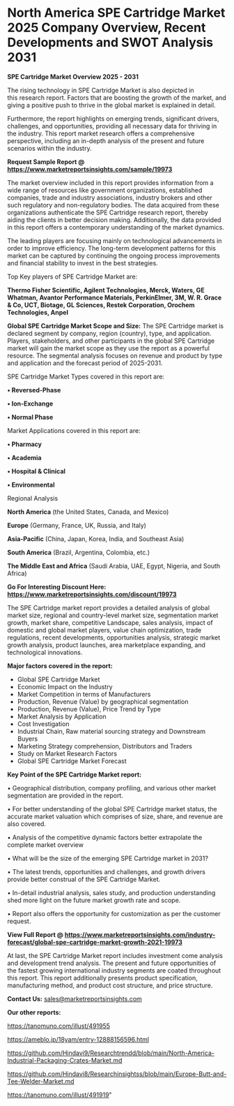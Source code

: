 # North America SPE Cartridge Market 2025 Company Overview, Recent Developments and SWOT Analysis 2031

<Strong> SPE Cartridge Market Overview 2025 - 2031</strong>

The rising technology in SPE Cartridge Market is also depicted in this research report. Factors that are boosting the growth of the market, and giving a positive push to thrive in the global market is explained in detail.

Furthermore, the report highlights on emerging trends, significant drivers, challenges, and opportunities, providing all necessary data for thriving in the industry. This report market research offers a comprehensive perspective, including an in-depth analysis of the present and future scenarios within the industry.

<strong>Request Sample Report @ <a href=https://www.marketreportsinsights.com/sample/19973>https://www.marketreportsinsights.com/sample/19973</a></strong>

The market overview included in this report provides information from a wide range of resources like government organizations, established companies, trade and industry associations, industry brokers and other such regulatory and non-regulatory bodies. The data acquired from these organizations authenticate the SPE Cartridge research report, thereby aiding the clients in better decision making. Additionally, the data provided in this report offers a contemporary understanding of the market dynamics.

The leading players are focusing mainly on technological advancements in order to improve efficiency. The long-term development patterns for this market can be captured by continuing the ongoing process improvements and financial stability to invest in the best strategies.

Top Key players of SPE Cartridge Market are:

<strong>Thermo Fisher Scientific, Agilent Technologies, Merck, Waters, GE Whatman, Avantor Performance Materials, PerkinElmer, 3M, W. R. Grace & Co, UCT, Biotage, GL Sciences, Restek Corporation, Orochem Technologies, Anpel</strong>

<strong><b>Global SPE Cartridge Market Scope and Size:</b></strong>
The SPE Cartridge market is declared segment by company, region (country), type, and application. Players, stakeholders, and other participants in the global SPE Cartridge market will gain the market scope as they use the report as a powerful resource. The segmental analysis focuses on revenue and product by type and application and the forecast period of 2025-2031.

SPE Cartridge Market Types covered in this report are:

<strong>• Reversed-Phase

• Ion-Exchange

• Normal Phase</strong>

Market Applications covered in this report are:

<strong>• Pharmacy

• Academia

• Hospital & Clinical

• Environmental</strong> 

Regional Analysis

<strong>North America</strong> (the United States, Canada, and Mexico)

<strong>Europe</strong> (Germany, France, UK, Russia, and Italy)

<strong>Asia-Pacific</strong> (China, Japan, Korea, India, and Southeast Asia)

<strong>South America</strong> (Brazil, Argentina, Colombia, etc.)

<strong>The Middle East and Africa</strong> (Saudi Arabia, UAE, Egypt, Nigeria, and South Africa)

<strong>Go For Interesting Discount Here: <a href=https://www.marketreportsinsights.com/discount/19973>https://www.marketreportsinsights.com/discount/19973</a></strong>

The SPE Cartridge market report provides a detailed analysis of global market size, regional and country-level market size, segmentation market growth, market share, competitive Landscape, sales analysis, impact of domestic and global market players, value chain optimization, trade regulations, recent developments, opportunities analysis, strategic market growth analysis, product launches, area marketplace expanding, and technological innovations.

<strong><b>Major factors covered in the report:</b></strong>
<ul>
  <li>Global SPE Cartridge Market </li>
  <li>Economic Impact on the Industry</li>
  <li>Market Competition in terms of Manufacturers</li>
  <li>Production, Revenue (Value) by geographical segmentation</li>
  <li>Production, Revenue (Value), Price Trend by Type</li>
  <li>Market Analysis by Application</li>
  <li>Cost Investigation</li>
  <li>Industrial Chain, Raw material sourcing strategy and Downstream Buyers</li>
  <li>Marketing Strategy comprehension, Distributors and Traders</li>
  <li>Study on Market Research Factors</li>
  <li>Global SPE Cartridge Market Forecast</li>
</ul>

<strong><b>Key Point of the SPE Cartridge Market report:</b></strong>

• Geographical distribution, company profiling, and various other market segmentation are provided in the report.

• For better understanding of the global SPE Cartridge market status, the accurate market valuation which comprises of size, share, and revenue are also covered.

• Analysis of the competitive dynamic factors better extrapolate the complete market overview

• What will be the size of the emerging SPE Cartridge market in 2031?

• The latest trends, opportunities and challenges, and growth drivers provide better construal of the SPE Cartridge Market.

• In-detail industrial analysis, sales study, and production understanding shed more light on the future market growth rate and scope.

• Report also offers the opportunity for customization as per the customer request.

<strong><b>View Full Report @ <a href=https://www.marketreportsinsights.com/industry-forecast/global-spe-cartridge-market-growth-2021-19973>https://www.marketreportsinsights.com/industry-forecast/global-spe-cartridge-market-growth-2021-19973</a></b></strong>


At last, the SPE Cartridge Market report includes investment come analysis and development trend analysis. The present and future opportunities of the fastest growing international industry segments are coated throughout this report. This report additionally presents product specification, manufacturing method, and product cost structure, and price structure.

<strong>Contact Us:</strong>
sales@marketreportsinsights.com

<strong>Our other reports:</strong>

<a href=https://tanomuno.com/illust/491955>https://tanomuno.com/illust/491955</a>

<a href=https://ameblo.jp/18yam/entry-12888156596.html>https://ameblo.jp/18yam/entry-12888156596.html</a>

<a href=https://github.com/Hindavi9/Researchtrendd/blob/main/North-America-Industrial-Packaging-Crates-Market.md>https://github.com/Hindavi9/Researchtrendd/blob/main/North-America-Industrial-Packaging-Crates-Market.md</a>

<a href=https://github.com/Hindavi8/Researchinsightss/blob/main/Europe-Butt-and-Tee-Welder-Market.md>https://github.com/Hindavi8/Researchinsightss/blob/main/Europe-Butt-and-Tee-Welder-Market.md</a>

<a href=https://tanomuno.com/illust/491919>https://tanomuno.com/illust/491919</a>"
